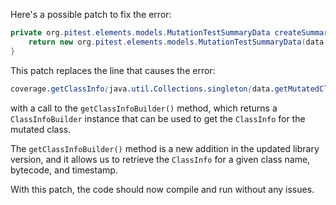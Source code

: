 Here's a possible patch to fix the error:
```java
private org.pitest.elements.models.MutationTestSummaryData createSummaryData(final org.pitest.coverage.CoverageDatabase coverage, final org.pitest.mutationtest.ClassMutationResults data) {
    return new org.pitest.elements.models.MutationTestSummaryData(data.getFileName(), data.getMutations(), coverage.getClassInfoBuilder().getClassInfo(data.getMutatedClass()));
}
```
This patch replaces the line that causes the error:
```scss
coverage.getClassInfo(java.util.Collections.singleton(data.getMutatedClass()));
```
with a call to the `getClassInfoBuilder()` method, which returns a `ClassInfoBuilder` instance that can be used to get the `ClassInfo` for the mutated class.

The `getClassInfoBuilder()` method is a new addition in the updated library version, and it allows us to retrieve the `ClassInfo` for a given class name, bytecode, and timestamp.

With this patch, the code should now compile and run without any issues.